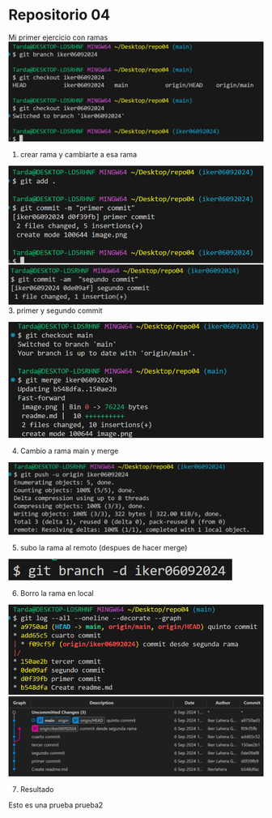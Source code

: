 # Repositorio 04

Mi primer ejercicio con ramas 
![alt text](image.png)
1. crear rama y cambiarte a esa rama

![alt text](image-1.png)
![alt text](image-2.png)
3. primer y segundo commit

![alt text](image-3.png)

4. Cambio a rama main y merge
   
![alt text](image-4.png)

5. subo la rama al remoto (despues de hacer merge)
   
![alt text](image-5.png)

6. Borro la rama en local

![alt text](image-6.png)
![alt text](image-7.png)

7. Resultado

Esto es una prueba
prueba2